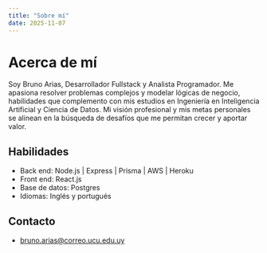 ```yaml
---
title: "Sobre mí"
date: 2025-11-07
---
```


# Acerca de mí

Soy Bruno Arias, Desarrollador Fullstack y Analista Programador. Me apasiona resolver problemas complejos y modelar lógicas de negocio, habilidades que complemento con mis estudios en Ingeniería en Inteligencia Artificial y Ciencia de Datos. Mi visión profesional y mis metas personales se alinean en la búsqueda de desafíos que me permitan crecer y aportar valor.

## Habilidades

- Back end: Node.js | Express | Prisma | AWS | Heroku
- Front end: React.js
- Base de datos: Postgres
- Idiomas: Inglés y portugués


## Contacto

- bruno.arias@correo.ucu.edu.uy
